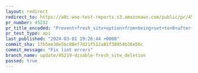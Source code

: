 ```yaml
---
layout: redirect
redirect_to: https://a8c-woo-test-reports.s3.amazonaws.com/public/pr/45232/api/index.html
pr_number: 45232
pr_title_encoded: "Prevent+fresh_site+option+from+being+set+to+0+after+WooCommerce+installation"
pr_test_type: api
last_published: "2024-03-01 19:26:44 +0000"
commit_sha: 1fb5ee30e5bc80ef7d21f512a81f38954b36e56c
commit_message: "Fix lint errors"
branch_name: update/45219-disable-fresh_site_deletion
passed: true
---
```

